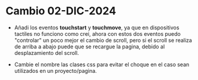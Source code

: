 # Cambio 02-DIC-2024

+ Añadi los eventos __touchstart__ y __touchmove__, ya que en dispositivos tactiles no funciono como crei, ahora con estos dos eventos puedo "controlar" un poco mejor el cambio de scroll, pero si el scroll se realiza de arriba a abajo puede que se recargue la pagina, debido al desplazamiento del scroll.

+ Cambie el nombre las clases css para evitar el choque en el caso sean utilizados en un proyecto/pagina.